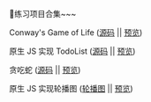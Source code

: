 👿练习项目合集~~~


Conway's Game of Life ([源码](./conway_game/) || [预览](https://iciue.github.io/iLab/conway_game/))

原生 JS 实现 TodoList ([源码](./ES6_TODO/) || [预览](https://iciue.github.io/iLab/ES6_TODO/))

贪吃蛇 ([源码](./snake/) || [预览](https://iciue.github.io/iLab/snake/))

原生 JS 实现轮播图 ([轮播图](./slider) || [预览](https://iciue.github.io/iLab/slider/))